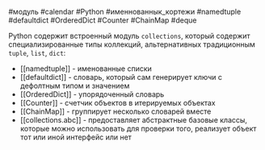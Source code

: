 #модуль #calendar #Python #именнованнык_кортежи #namedtuple #defaultdict #OrderedDict #Counter #ChainMap #deque


Python содержит встроенный модуль `collections`, который содержит специализированные типы коллекций, альтернативных традиционным `tuple`, `list`, `dict`:
- [[namedtuple]] - именованные списки
- [[defaultdict]] - словарь, который сам генерирует ключи с дефолтным типом и значением
- [[OrderedDict]] - упорядоченный словарь
- [[Counter]] - счетчик объектов в итерируемых объектах
- [[ChainMap]] - группирует несколько словарей вмеcте
- [[collections.abc]] - предоставляет абстрактные базовые классы, которые можно использовать для проверки того, реализует объект тот или иной интерфейс или нет